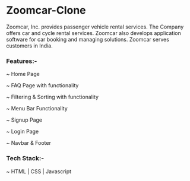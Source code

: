 <h1>Zoomcar-Clone</h1>

<p>Zoomcar, Inc. provides passenger vehicle rental services. The Company offers car and cycle rental services. Zoomcar also develops application software for car booking and managing solutions. Zoomcar serves customers in India.</p>

<h3>Features:-</h3>

~ Home Page

~ FAQ Page with functionality

~ Filtering & Sorting with functionality

~ Menu Bar Functionality

~ Signup Page

~ Login Page 

~ Navbar & Footer 

<h3>Tech Stack:-</h3>  

~ HTML | CSS | Javascript
